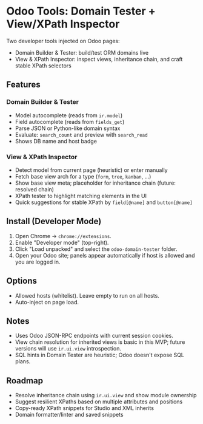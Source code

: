 # Odoo Tools: Domain Tester + View/XPath Inspector

Two developer tools injected on Odoo pages:
- Domain Builder & Tester: build/test ORM domains live
- View & XPath Inspector: inspect views, inheritance chain, and craft stable XPath selectors

## Features

### Domain Builder & Tester
- Model autocomplete (reads from `ir.model`)
- Field autocomplete (reads from `fields_get`)
- Parse JSON or Python-like domain syntax
- Evaluate: `search_count` and preview with `search_read`
- Shows DB name and host badge

### View & XPath Inspector
- Detect model from current page (heuristic) or enter manually
- Fetch base view arch for a type (`form`, `tree`, `kanban`, ...)
- Show base view meta; placeholder for inheritance chain (future: resolved chain)
- XPath tester to highlight matching elements in the UI
- Quick suggestions for stable XPath by `field[@name]` and `button[@name]`

## Install (Developer Mode)
1. Open Chrome → `chrome://extensions`.
2. Enable "Developer mode" (top-right).
3. Click "Load unpacked" and select the `odoo-domain-tester` folder.
4. Open your Odoo site; panels appear automatically if host is allowed and you are logged in.

## Options
- Allowed hosts (whitelist). Leave empty to run on all hosts.
- Auto-inject on page load.

## Notes
- Uses Odoo JSON-RPC endpoints with current session cookies.
- View chain resolution for inherited views is basic in this MVP; future versions will use `ir.ui.view` introspection.
- SQL hints in Domain Tester are heuristic; Odoo doesn't expose SQL plans.

## Roadmap
- Resolve inheritance chain using `ir.ui.view` and show module ownership
- Suggest resilient XPaths based on multiple attributes and positions
- Copy-ready XPath snippets for Studio and XML inherits
- Domain formatter/linter and saved snippets